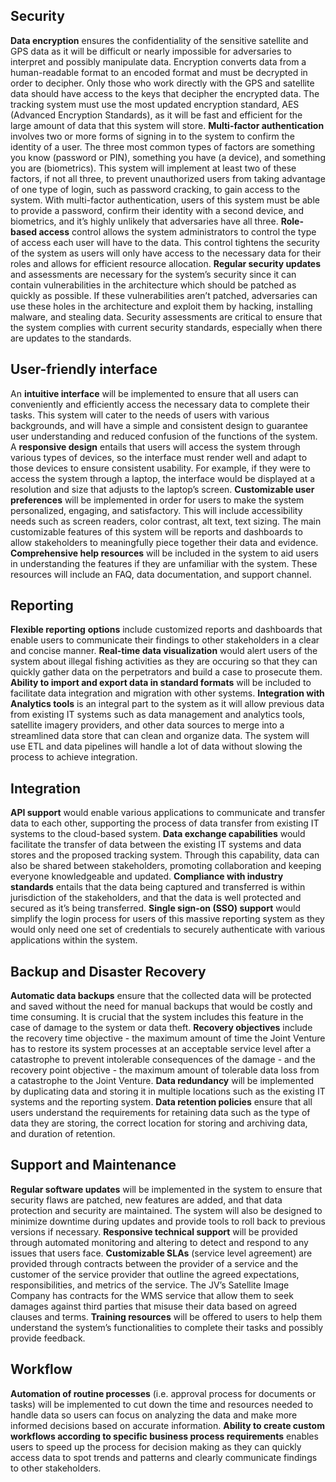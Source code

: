 ## Security 
**Data encryption** ensures the confidentiality of the sensitive satellite and GPS data as it will be difficult or nearly impossible for adversaries to interpret and possibly manipulate data. Encryption converts data from a human-readable format to an encoded format and must be decrypted in order to decipher. Only those who work directly with the GPS and satellite data should have access to the keys that decipher the encrypted data. The tracking system must use the most updated encryption standard, AES (Advanced Encryption Standards), as it will be fast and efficient for the large amount of data that this system will store. 
**Multi-factor authentication** involves two or more forms of signing in to the system to confirm the identity of a user. The three most common types of factors are something you know (password or PIN), something you have (a device), and something you are (biometrics). This system will implement at least two of these factors, if not all three, to prevent unauthorized users from taking advantage of one type of login, such as password cracking, to gain access to the system. With multi-factor authentication, users of this system must be able to provide a password, confirm their identity with a second device, and biometrics, and it’s highly unlikely that adversaries have all three.
**Role-based access** control allows the system administrators to control the type of access each user will have to the data. This control tightens the security of the system as users will only have access to the necessary data for their roles and allows for efficient resource allocation.
**Regular security updates** and assessments are necessary for the system’s security since it can contain vulnerabilities in the architecture which should be patched as quickly as possible. If these vulnerabilities aren’t patched, adversaries can use these holes in the architecture and exploit them by hacking, installing malware, and stealing data. Security assessments are critical to ensure that the system complies with current security standards, especially when there are updates to the standards. 

## User-friendly interface
An **intuitive interface** will be implemented to ensure that all users can conveniently and efficiently access the necessary data to complete their tasks. This system will cater to the needs of users with various backgrounds, and will have a simple and consistent design to guarantee user understanding and reduced confusion of the functions of the system. 
	A **responsive design** entails that users will access the system through various types of devices, so the interface must render well and adapt to those devices to ensure consistent usability. For example, if they were to access the system through a laptop, the interface would be displayed at a resolution and size that adjusts to the laptop’s screen. 
	**Customizable user preferences** will be implemented in order for users to make the system personalized, engaging, and satisfactory. This will include accessibility needs such as screen readers, color contrast, alt text, text sizing. The main customizable features of this system will be reports and dashboards to allow stakeholders to meaningfully piece together their data and evidence. 
	**Comprehensive help resources** will be included in the system to aid users in understanding the features if they are unfamiliar with the system. These resources will include an FAQ, data documentation, and support channel. 

## Reporting
**Flexible reporting** **options** include customized reports and dashboards that enable users to communicate their findings to other stakeholders in a clear and concise manner. 
	**Real-time data visualization** would alert users of the system about illegal fishing activities as they are occuring so that they can quickly gather data on the perpetrators and build a case to prosecute them.
	**Ability to import and export data in standard formats** will be included to facilitate data integration and migration with other systems. 
**Integration with Analytics tools** is an integral part to the system as it will allow previous data from existing IT systems such as data management and analytics tools, satellite imagery providers, and other data sources to merge into a streamlined data store that can clean and organize data. The system will use ETL and data pipelines will handle a lot of data without slowing the process to achieve integration.
  	
## Integration
**API support** would enable various applications to communicate and transfer data to each other, supporting the process of data transfer from existing IT systems to the cloud-based system. 
**Data exchange capabilities** would facilitate the transfer of data between the existing IT systems and data stores and the proposed tracking system. Through this capability, data can also be shared between stakeholders, promoting collaboration and keeping everyone knowledgeable and updated. 
**Compliance with industry standards** entails that the data being captured and transferred is within jurisdiction of the stakeholders, and that the data is well protected and secured as it’s being transferred. 
**Single sign-on (SSO) support** would simplify the login process for users of this massive reporting system as they would only need one set of credentials to securely authenticate with various applications within the system.
 
## Backup and Disaster Recovery 
**Automatic data backups** ensure that the collected data will be protected and saved without the need for manual backups that would be costly and time consuming. It is crucial that the system includes this feature in the case of damage to the system or data theft. 
**Recovery objectives** include the recovery time objective - the maximum amount of time the Joint Venture has to restore its system processes at an acceptable service level after a catastrophe to prevent intolerable consequences of the damage - and the recovery point objective - the maximum amount of tolerable data loss from a catastrophe to the Joint Venture.
**Data redundancy** will be implemented by duplicating data and storing it in multiple
locations such as the existing IT systems and the reporting system.
****Data retention** policies** ensure that all users understand the requirements for retaining data such as the type of data they are storing, the correct location for storing and archiving data, and duration of retention.
 
## Support and Maintenance 
**Regular software updates** will be implemented in the system to ensure that security flaws are patched, new features are added, and that data protection and security are maintained. The system will also be designed to minimize downtime during updates and provide tools to roll back to previous versions if necessary.
	**Responsive technical support** will be provided through automated monitoring and altering to detect and respond to any issues that users face.
	**Customizable SLAs** (service level agreement) are provided through contracts between the provider of a service and the customer of the service provider that outline the agreed expectations, responsibilities, and metrics of the service. The JV’s Satellite Image Company has contracts for the WMS service that allow them to seek damages against third parties that misuse their data based on agreed clauses and terms.
	**Training resources** will be offered to users to help them understand the system’s functionalities to complete their tasks and possibly provide feedback.

## Workflow
**Automation of routine processes** (i.e. approval process for documents or tasks) will be implemented to cut down the time and resources needed to handle data so users can focus on analyzing the data and make more informed decisions based on accurate information.
	**Ability to create custom workflows according to specific business process requirements** enables users to speed up the process for decision making as they can quickly access data to spot trends and patterns and clearly communicate findings to other stakeholders.
